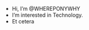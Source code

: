 - Hi, I’m @WHEREPONYWHY
- I’m interested in Technology.
- Et cetera

<!---
WHEREPONYWHY/WHEREPONYWHY is a ✨ special ✨ repository because its `README.md` (this file) appears on your GitHub profile.
You can click the Preview link to take a look at your changes.
--->
